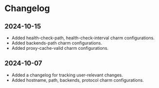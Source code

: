 # Changelog

## 2024-10-15

- Added health-check-path, health-check-interval charm configurations.
- Added backends-path charm configurations.
- Added proxy-cache-valid charm configurations.

## 2024-10-07

- Added a changelog for tracking user-relevant changes.
- Added hostname, path, backends, protocol charm configurations.
